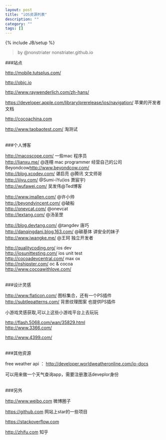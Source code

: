 ```yaml
---
layout: post
title: "iOS资源列表"
description: ""
category: ""
tags: []
---
```

{% include JB/setup %}

>by @nonstriater nonstriater.github.io



###站点

http://mobile.tutsplus.com/

http://objc.io   

http://www.raywenderlich.com/zh-hans/

https://developer.apple.com/library/prerelease/ios/navigation/  苹果的开发者文档

http://cocoachina.com  

http://www.taobaotest.com/   淘测试


<br/>
###个人博客

http://macoscope.com/  一些mac 程序员    
http://lianxu.me/      @连栩 mac programmer 经营自己的公司Beyondcow<http://www.beyondcow.com/>   
http://blog.xcodev.com/  谌启亮 @腾讯 文文师哥   
http://iiiyu.com/           @Sumi-iYu(ios 萧宸宇)   
http://wufawei.com/       吴发伟@Ted博客  

http://www.imallen.com/     @许小帅    
http://beyondvincent.com/    @破船    
http://onevcat.com/    @onevcat     
http://lextang.com/  @汤圣罡       

http://blog.devtang.com/     @tangdev 唐巧    
http://danqingdani.blog.163.com/     @碳基体  讲安全的妹子   
http://www.iwangke.me/   @王珂  独立开发者 

http://qualitycoding.org/  ios dev  
http://iosunittesting.com/  ios unit test   
http://cocoadevcentral.com/  max ox     
http://nshipster.com/  oc & cocoa   
http://www.cocoawithlove.com/       


<br/>
###设计灵感

http://www.flaticon.com/    图标集合，还有一个PS插件   
http://subtlepatterns.com/   背景纹理图案  也提供PS插件


小游戏灵感获取,可以上这些小游戏平台上去玩玩

http://flash.5068.com/wan/35829.html  
http://www.3366.com/    

http://www.4399.com/    


<br/>
###其他资源

free weather api ： http://developer.worldweatheronline.com/io-docs   

可以用来做一个天气查询app，需要注册激活deveplor身份


<br/>
###另外

<http://www.weibo.com>  微博圈子

<https://github.com> 网站上star的一些项目

<https://stackoverflow.com>    

<http://zhifu.com>  知乎
